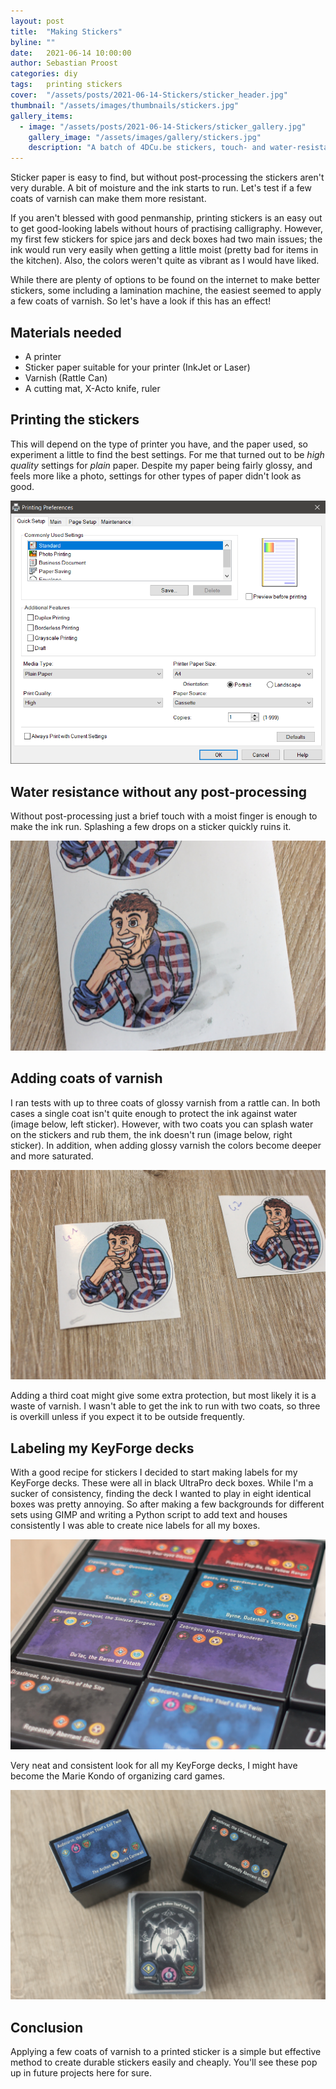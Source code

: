 ```yaml
---
layout: post
title:  "Making Stickers"
byline: ""
date:   2021-06-14 10:00:00
author: Sebastian Proost
categories: diy
tags:	printing stickers
cover:  "/assets/posts/2021-06-14-Stickers/sticker_header.jpg"
thumbnail: "/assets/images/thumbnails/stickers.jpg"
gallery_items:
  - image: "/assets/posts/2021-06-14-Stickers/sticker_gallery.jpg"
    gallery_image: "/assets/images/gallery/stickers.jpg"
    description: "A batch of 4DCu.be stickers, touch- and water-resistant thanks to two coats of varnish."
---
```


Sticker paper is easy to find, but without post-processing the stickers aren't very durable. A bit of moisture and the
ink starts to run. Let's test if a few coats of varnish can make them more resistant.

If you aren't blessed with good penmanship, printing stickers is an easy out to get good-looking labels without hours
of practising calligraphy. However, my first few stickers for spice jars and deck boxes had two main issues; the ink
would run very easily when getting a little moist (pretty bad for items in the kitchen). Also, the colors weren't quite 
as vibrant as I would have liked.

While there are plenty of options to be found on the internet to make better stickers, some including a lamination 
machine, the easiest seemed to apply a few coats of varnish. So let's have a look if this has an effect!

## Materials needed

  * A printer
  * Sticker paper suitable for your printer (InkJet or Laser)
  * Varnish (Rattle Can)
  * A cutting mat, X-Acto knife, ruler

## Printing the stickers

This will depend on the type of printer you have, and the paper used, so experiment a little to find the best settings.
For me that turned out to be *high quality* settings for *plain* paper. Despite my paper being fairly glossy, and feels 
more like a photo, settings for other types of paper didn't look as good.

![High quality on plain paper, best settings for printing](/assets/posts/2021-06-14-Stickers/printer_settings.png)

## Water resistance without any post-processing

Without post-processing just a brief touch with a moist finger is enough to make the ink run. Splashing a few drops on
a sticker quickly ruins it. 

![Splashing water on an untreated sticker ruins it](/assets/posts/2021-06-14-Stickers/no_varnish_water.jpg)

## Adding coats of varnish

I ran tests with up to three coats of glossy varnish from a rattle can. In both cases a single coat isn't quite enough to 
protect the ink against water (image below, left sticker). However, with two coats you can splash water on the stickers 
and rub them, the ink doesn't run (image below, right sticker). In addition, when adding glossy varnish the colors 
become deeper and more saturated.

![One coat of varnish isn't enough to seal the ink, two however provide a good protection against water](/assets/posts/2021-06-14-Stickers/water_one_two_coats.jpg)

Adding a third coat might give some extra protection, but most likely it is a waste of varnish. I wasn't able to get the
ink to run with two coats, so three is overkill unless if you expect it to be outside frequently.

## Labeling my KeyForge decks

With a good recipe for stickers I decided to start making labels for my KeyForge decks. These were all in black
UltraPro deck boxes. While I'm a sucker of consistency, finding the deck I wanted to play in eight identical boxes was
pretty annoying. So after making a few backgrounds for different sets using GIMP and writing a Python script to 
add text and houses consistently I was able to create nice labels for all my boxes.

![All my labeled KeyForge decks together](/assets/posts/2021-06-14-Stickers/deckboxes_close_up.jpg)

Very neat and consistent look for all my KeyForge decks, I might have become the Marie Kondo of organizing card games.

![Most recent additions to my KeyForge decks nicely labeled](/assets/posts/2021-06-14-Stickers/deckboxes_top.jpg)

## Conclusion

Applying a few coats of varnish to a printed sticker is a simple but effective method to create durable stickers 
easily and cheaply. You'll see these pop up in future projects here for sure.
